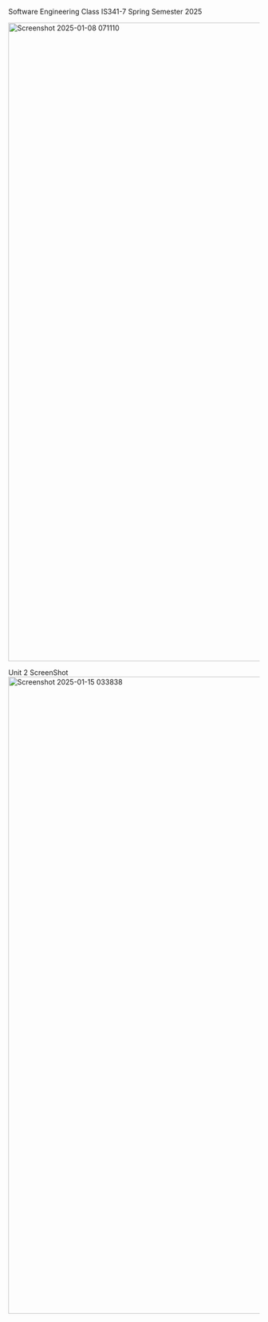 Software Engineering Class IS341-7
Spring Semester 2025

<img width="1279" alt="Screenshot 2025-01-08 071110" src="https://github.com/user-attachments/assets/92bd3af6-13a5-4c7c-ac36-2bad0d46b14f" />

Unit 2 ScreenShot
<img width="1276" alt="Screenshot 2025-01-15 033838" src="https://github.com/user-attachments/assets/0c9ad488-694b-440d-8b76-11ec015acfc6" />

